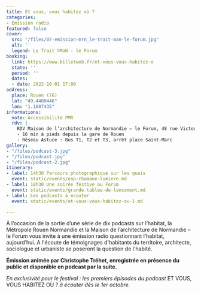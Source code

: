 ```yaml
---
title: Et vous, vous habitez où ?
categories:
- Emission radio
featured: false
cover:
  src: "/files/07-emission-mrn_le-trait-man-le-forum.jpg"
  alt: ''
  legend: Le Trait ©MaN - le Forum
booking:
  link: https://www.billetweb.fr/et-vous-vous-habitez-o
  state: ''
  period: ''
  dates:
  - date: 2022-10-01 17:00
address:
  place: Rouen (76)
  lat: "49.4400446"
  lon: "1.1007435"
informations:
  note: Accessibilité PMR
  rdv: |-
    RDV Maison de l’architecture de Normandie – le Forum, 48 rue Victor Hugo
    - 16 min à pieds depuis la gare de Rouen
    - Réseau Astuce : Bus T1, T2 et T3, arrêt place Saint-Marc
gallery:
- "/files/podcast-3.jpg"
- "/files/podcast.jpg"
- "/files/podcast-2.jpg"
itinerary:
- label: 14h30 Parcours photographique sur les quais
  event: static/events/eop-chamane-lumiere.md
- label: 18h30 Une soirée festive au Forum
  event: static/events/grande-tablee-de-lancement.md
- label: Les podcasts à écouter
  event: static/events/et-vous-vous-habitez-ou-1.md

---
```

À l’occasion de la sortie d’une série de dix podcasts sur l’habitat, la Métropole Rouen Normandie et la Maison de l’architecture de Normandie – le Forum vous invite à une émission radio questionnant l’habitat, aujourd’hui. A l'écoute de témoignages d'habitants du territoire, architecte, sociologue et urbaniste se poseront la question de l'habité.

**Émission animée par Christophe Tréhet, enregistrée en présence du public et disponible en podcast par la suite.**

_En exclusivité pour le festival : les premiers épisodes du podcast_ ET VOUS, VOUS HABITEZ OÙ ? _à écouter dès le 1er octobre._